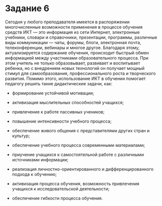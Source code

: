 # Задание 6

Сегодня у любого преподавателя имеется в распоряжении многочисленные возможности применения в процессе обучения средств ИКТ — это информация из сети Интернет, электронные учебники, словари и справочники, презентации, программы, различные виды коммуникации — чаты, форумы, блоги, электронная почта, телеконференции, вебинары и многое другое. Благодаря этому, актуализируется содержание обучения, происходит быстрый обмен информацией между участниками образовательного процесса. При этом учитель не только образовывает, развивает и воспитывает ребенка, но с внедрением новых технологий он получает мощный стимул для самообразования, профессионального роста и творческого развития. Помимо этого, использование ИКТ в обучении помогает педагогу решить такие дидактические задачи, как: 

- формирование устойчивой мотивации; 

- активизация мыслительных способностей учащихся; 

- привлечение к работе пассивных учеников; 

- повышение интенсивности учебного процесса; 

- обеспечение живого общения с представителями других стран и культур; 

- обеспечение учебного процесса современными материалами; 

- приучение учащихся к самостоятельной работе с различными источниками информации; 

- реализация личностно-ориентированного и дифференцированного подхода к обучению; 

- активизация процесса обучения, возможность привлечения учащихся к исследовательской деятельности; 

- обеспечение гибкости процесса обучения. 
